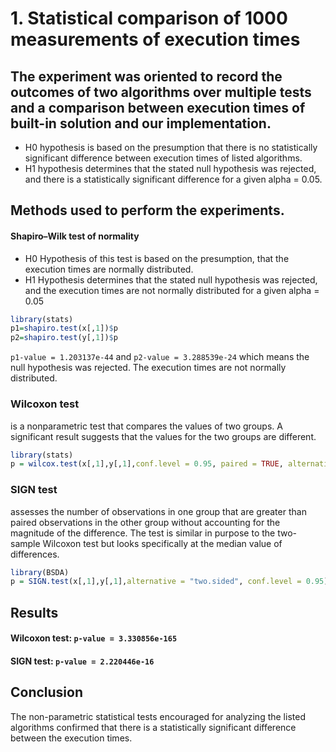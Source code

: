 
# 1. Statistical comparison of 1000 measurements of execution times
## The experiment was oriented to record the outcomes of two algorithms over multiple tests and a comparison between execution times of built-in solution and our implementation.
* H0 hypothesis is based on the presumption that there is no statistically significant difference between execution times of listed algorithms.
* H1 hypothesis determines that the stated null hypothesis was rejected, and there is a statistically significant difference for a given alpha = 0.05.

## Methods used to perform the experiments.

#### Shapiro–Wilk test of normality

* H0 Hypothesis of this test is based on the presumption, that the execution times are normally distributed.
* H1 Hypothesis determines that the stated null hypothesis was rejected, and the execution times are not normally distributed for a given alpha = 0.05

```r
library(stats)
p1=shapiro.test(x[,1])$p
p2=shapiro.test(y[,1])$p
```
`p1-value = 1.203137e-44`  and `p2-value = 3.288539e-24` which means the null hypothesis was rejected. The execution times are not normally distributed.


### Wilcoxon test
is a nonparametric test that compares the values of two groups. A significant result suggests that the values for the two groups are different.

```r
library(stats)
p = wilcox.test(x[,1],y[,1],conf.level = 0.95, paired = TRUE, alternative = "two.sided")$p.value
```
### SIGN test
 assesses the number of observations in one group that are greater than paired observations in the other group without accounting for the magnitude of the difference. The test is similar in purpose to the two-sample Wilcoxon test but looks specifically at the median value of differences.

 ```r
 library(BSDA)
 p = SIGN.test(x[,1],y[,1],alternative = "two.sided", conf.level = 0.95)$p.value
 ```
 ## Results
 #### Wilcoxon test: `p-value = 3.330856e-165`

 #### SIGN test: `p-value = 2.220446e-16`

 ## Conclusion
 The non-parametric statistical tests encouraged for analyzing the listed algorithms confirmed that there is a statistically significant difference between the execution times.
